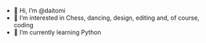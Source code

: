 - 👋 Hi, I’m @daitomi
- 👀 I’m interested in Chess, dancing, design, editing and, of course, coding
- 🌱 I’m currently learning Python

<!---
daitomi/daitomi is a ✨ special ✨ repository because its `README.md` (this file) appears on your GitHub profile.
You can click the Preview link to take a look at your changes.
--->
